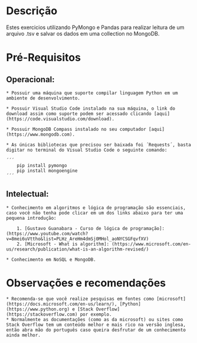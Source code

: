 # Descrição

Estes exercicios utilizando PyMongo e Pandas para realizar leitura de um arquivo .tsv e salvar os dados em uma collection no MongoDB.

# Pré-Requisitos

## Operacional:

    * Possuir uma máquina que suporte compilar linguagem Python em um ambiente de desenvolvimento.
    
    * Possuir Visual Studio Code instalado na sua máquina, o link do download assim como suporte podem ser acessado clicando [aqui] (https://code.visualstudio.com/download).
   
    * Possuir MongoDB Compass instalado no seu computador [aqui] (https://www.mongodb.com).
    
    * As únicas bibliotecas que precisou ser baixada foi ´Requests´, basta digitar no terminal do Visual Studio Code o seguinte comando:

    ´´´
        pip install pymongo
        pip install mongoengine
    ´´´

## Intelectual: 

    * Conhecimento em algoritmos e lógica de programação são essenciais, caso você não tenha pode clicar em um dos links abaixo para ter uma pequena introdução:

        1. [Gustavo Guanabara - Curso de lógica de programação]: (https://www.youtube.com/watch?v=8mei6uVttho&list=PLHz_AreHm4dmSj0MHol_aoNYCSGFqvfXV)        
        2. [Microsoft - What is algorithm]: (https://www.microsoft.com/en-us/research/publication/what-is-an-algorithm-revised/)

    * Conhecimento em NoSQL e MongoDB.

# Observações e recomendações

    * Recomenda-se que você realize pesquisas em fontes como [microsoft] (https://docs.microsoft.com/en-us/learn/), [Python] (https://www.python.org) e [Stack Overflow] (https://stackoverflow.com) por exemplo.
    * Normalmente as documentações (como as da microsoft) ou sites como Stack Overflow tem um conteúdo melhor e mais rico na versão inglesa, então abra mão do português caso queira desfrutar de um conhecimento ainda melhor.
    
